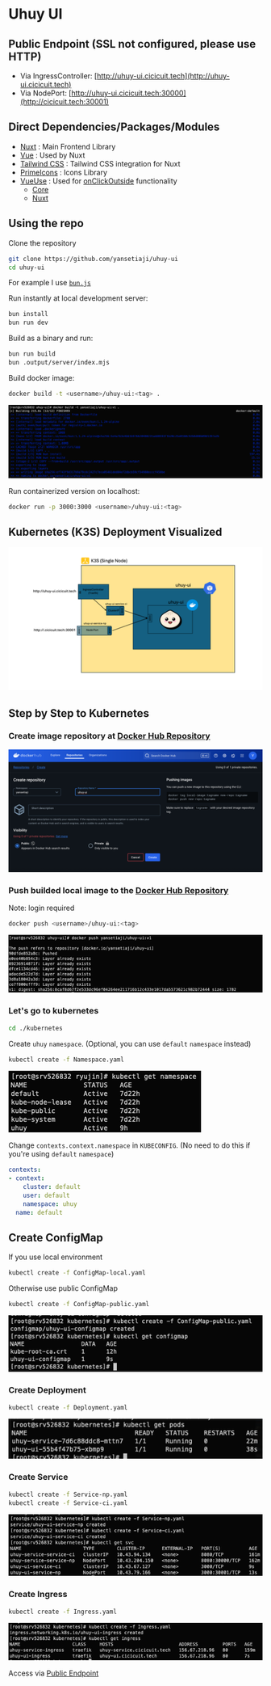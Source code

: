 # Uhuy UI

## Public Endpoint (SSL not configured, please use HTTP)

- Via IngressController: [http://uhuy-ui.cicicuit.tech](http://uhuy-ui.cicicuit.tech)
- Via NodePort: [http://uhuy-ui.cicicuit.tech:30000](http://cicicuit.tech:30001)

## Direct Dependencies/Packages/Modules

- [Nuxt](https://www.npmjs.com/package/nuxt) : Main Frontend Library
- [Vue](https://www.npmjs.com/package/vue) : Used by Nuxt
- [Tailwind CSS](https://www.npmjs.com/package/@nuxtjs/tailwindcss) : Tailwind CSS integration for Nuxt
- [PrimeIcons](https://www.npmjs.com/package/primeicons) : Icons Library
- [VueUse](https://vueuse.org/) : Used for [onClickOutside](https://vueuse.org/core/onClickOutside/) functionality
  - [Core](@vueuse/core)
  - [Nuxt](https://www.npmjs.com/package/@vueuse/nuxt)

## Using the repo

Clone the repository

```bash
git clone https://github.com/yansetiaji/uhuy-ui
cd uhuy-ui
```

For example I use [`bun.js`](https://bun.sh/)

Run instantly at local development server:

```bash
bun install
bun run dev
```

Build as a binary and run:

```bash
bun run build
bun .output/server/index.mjs
```

Build docker image:

```bash
docker build -t <username>/uhuy-ui:<tag> .
```

![Build uhuy-ui](./docs-assets/build_uhuy-ui.png)

Run containerized version on localhost:

```bash
docker run -p 3000:3000 <username>/uhuy-ui:<tag>
```

## Kubernetes (K3S) Deployment Visualized

![K3S Bun](./docs-assets/k3s_bun.png)

## Step by Step to Kubernetes

### Create image repository at [Docker Hub Repository](https://hub.docker.com)

![Create yansetiaji/uhuy-ui repo](./docs-assets/create_docker_repo_uhuy-ui.png)

### Push builded local image to the [Docker Hub Repository](https://hub.docker.com)

Note: login required

```bash
docker push <username>/uhuy-ui:<tag>
```

![Docker push uhuy-service](./docs-assets/push_uhuy-ui.png)

### Let's go to kubernetes

```bash
cd ./kubernetes
```

Create `uhuy` `namespace`. (Optional, you can use `default` `namespace` instead)

```bash
kubectl create -f Namespace.yaml
```

![kubectl get namespace](./docs-assets/ss_namespace.png)

Change `contexts.context.namespace` in `KUBECONFIG`. (No need to do this if you're using `default` `namespace`)

```yaml
contexts:
- context:
    cluster: default
    user: default
    namespace: uhuy
  name: default
```

## Create ConfigMap

If you use local environment

```bash
kubectl create -f ConfigMap-local.yaml
```

Otherwise use public ConfigMap

```bash
kubectl create -f ConfigMap-public.yaml
```
![kube configmap](./docs-assets/kube_configmap.png)



### Create Deployment

```bash
kubectl create -f Deployment.yaml
```

![kube deployment](./docs-assets/kube_deployment.png)

### Create Service

```bash
kubectl create -f Service-np.yaml
kubectl create -f Service-ci.yaml
```

![kube svc](./docs-assets/kube_svc.png)

### Create Ingress

```bash
kubectl create -f Ingress.yaml
```

![kube svc](./docs-assets/kube_ingress.png)

Access via [Public Endpoint](#public-endpoint)